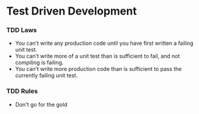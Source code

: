 # Test Driven Development

### TDD Laws

* You can’t write any production code until you have first written a failing unit test.
* You can’t write more of a unit test than is sufficient to fail, and not compiling is failing.
* You can’t write more production code than is sufficient to pass the currently failing unit test.

### TDD Rules

* Don't go for the gold

